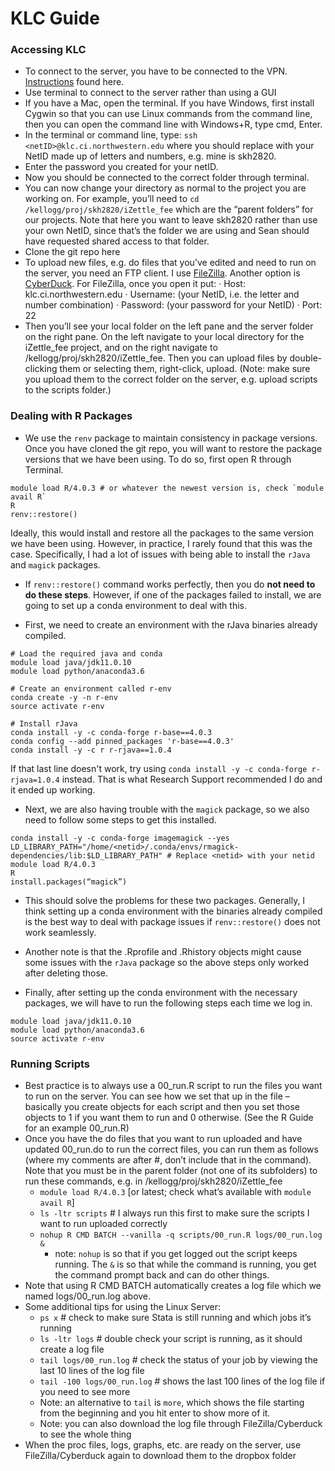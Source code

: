 # KLC Guide

### Accessing KLC 
* To connect to the server, you have to be connected to the VPN. [Instructions](https://kb.northwestern.edu/page.php?id=94726) found here.
* Use terminal to connect to the server rather than using a GUI
* If you have a Mac, open the terminal. If you have Windows, first install Cygwin so that you can use Linux commands from the command line, then you can open the command line with Windows+R, type cmd, Enter.
* In the terminal or command line, type:
```ssh <netID>@klc.ci.northwestern.edu```
where you should replace <netID> with your NetID made up of letters and numbers, e.g. mine is skh2820.
* Enter the password you created for your netID.
* Now you should be connected to the correct folder through terminal. 
* You can now change your directory as normal to the project you are working on. For example, you’ll need to
``` cd /kellogg/proj/skh2820/iZettle_fee ```
which are the “parent folders” for our projects. Note that here you want to leave skh2820 rather than use your own NetID, since that’s the folder we are using and Sean should have requested shared access to that folder.
* Clone the git repo here
* To upload new files, e.g. do files that you’ve edited and need to run on the server, you need an FTP client. I use [FileZilla](https://filezilla-project.org/). Another option is [CyberDuck](https://cyberduck.io/). For FileZilla, once you open it put:
·         Host: klc.ci.northwestern.edu
·         Username: (your NetID, i.e. the letter and number combination)
·         Password: (your password for your NetID)
·         Port: 22
* Then you’ll see your local folder on the left pane and the server folder on the right pane. On the left navigate to your local directory for the iZettle_fee project, and on the right navigate to /kellogg/proj/skh2820/iZettle_fee. Then you can upload files by double-clicking them or selecting them, right-click, upload. (Note: make sure you upload them to the correct folder on the server, e.g. upload scripts to the scripts folder.) 

### Dealing with R Packages
* We use the `renv` package to maintain consistency in package versions. Once you have cloned the git repo, you will want to restore the package versions that we have been using. To do so, first open R through Terminal. 
```
module load R/4.0.3 # or whatever the newest version is, check `module avail R`
R
renv::restore()
```
Ideally, this would install and restore all the packages to the same version we have been using. However, in practice, I rarely found that this was the case. Specifically, I had a lot of issues with being able to install the `rJava` and `magick` packages. 

* If `renv::restore()` command works perfectly, then you do **not need to do these steps**. However, if one of the packages failed to install, we are going to set up a conda environment to deal with this. 

* First, we need to create an environment with the rJava binaries already compiled.
```
# Load the required java and conda 
module load java/jdk11.0.10
module load python/anaconda3.6
 
# Create an environment called r-env
conda create -y -n r-env
source activate r-env
 
# Install rJava 
conda install -y -c conda-forge r-base==4.0.3
conda config --add pinned_packages 'r-base==4.0.3' 
conda install -y -c r r-rjava==1.0.4
```
If that last line doesn't work, try using `conda install -y -c conda-forge r-rjava=1.0.4` instead. That is what Research Support recommended I do and it ended up working. 

* Next, we are also having trouble with the `magick` package, so we also need to follow some steps to get this installed. 
```
conda install -y -c conda-forge imagemagick --yes
LD_LIBRARY_PATH="/home/<netid>/.conda/envs/rmagick-dependencies/lib:$LD_LIBRARY_PATH" # Replace <netid> with your netid
module load R/4.0.3
R 
install.packages(“magick”)
```

* This should solve the problems for these two packages. Generally, I think setting up a conda environment with the binaries already compiled is the best way to deal with package issues if `renv::restore()` does not work seamlessly. 
* Another note is that the .Rprofile and .Rhistory objects might cause some issues with the `rJava` package so the above steps only worked after deleting those.

* Finally, after setting up the conda environment with the necessary packages, we will have to run the following steps each time we log in. 
```
module load java/jdk11.0.10
module load python/anaconda3.6
source activate r-env
```

### Running Scripts
*  Best practice is to always use a 00_run.R script to run the files you want to run on the server. You can see how we set that up in the file – basically you create objects for each script and then you set those objects to 1 if you want them to run and 0 otherwise. (See the R Guide for an example 00_run.R)
* Once you have the do files that you want to run uploaded and have updated 00_run.do to run the correct files, you can run them as follows (where my comments are after #, don’t include that in the command). Note that you must be in the parent folder (not one of its subfolders) to run these commands, e.g. in /kellogg/proj/skh2820/iZettle_fee
	* `module load R/4.0.3` [or latest; check what’s available with `module avail R`] 
	* `ls -ltr scripts` # I always run this first to make sure the scripts I want to run uploaded correctly
	* `nohup R CMD BATCH --vanilla -q scripts/00_run.R logs/00_run.log &`
		* note: `nohup` is so that if you get logged out the script keeps running. The `&` is so that while the command is running, you get the command prompt back and can do other things.
* Note that using R CMD BATCH automatically creates a log file which we named logs/00_run.log above.
* Some additional tips for using the Linux Server:
	* `ps x` # check to make sure Stata is still running and which jobs it’s running
	* `ls -ltr logs` # double check your script is running, as it should create a log file
	* `tail logs/00_run.log` # check the status of your job by viewing the last 10 lines of the log file
	* `tail -100 logs/00_run.log` # shows the last 100 lines of the log file if you need to see more
	* Note: an alternative to `tail` is `more`, which shows the file starting from the beginning and you hit enter to show more of it.
	* Note: you can also download the log file through FileZilla/Cyberduck to see the whole thing
* When the proc files, logs, graphs, etc. are ready on the server, use FileZilla/Cyberduck again to download them to the dropbox folder